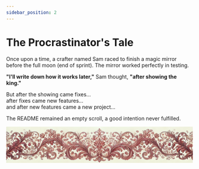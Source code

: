 ```yaml
---
sidebar_position: 2
---
```


# The Procrastinator's Tale
Once upon a time, a crafter named Sam raced to finish a magic mirror before the full moon (end of sprint). The mirror worked perfectly in testing.  
  
**"I'll write down how it works later,"** Sam thought, **"after showing the king."**  
  
But after the showing came fixes...  
after fixes came new features...   
and after new features came a new project...
  
  
  
  
The README remained an empty scroll, a good intention never fulfilled.


![ornament](../red-small.png)
